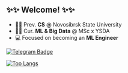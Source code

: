 ## ✨✨ Welcome! ✨✨

- 🧑‍💻 Prev. **CS** @ Novosibrsk State University
- 🧑‍🎓 Cur. **ML & Big Data** @ MSc x YSDA
- 💻 Focused on becoming an **ML Engineer**

[![Telegram Badge](https://img.shields.io/badge/-Telegram-2AABEE?style=flat&logo=telegram&logoColor=white)](https://t.me/selfoma)

[![Top Langs](https://github-readme-stats.vercel.app/api/top-langs/?username=selfoma&layout=compact&theme=default&hide=html,css&langs_count=6)](https://github.com/anuraghazra/github-readme-stats)
